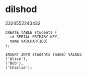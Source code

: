 # dilshod
2324552243432

    CREATE TABLE students (
      id SERIAL PRIMARY KEY,
      name VARCHAR(100)
    );
    
    INSERT INTO students (name) VALUES
    ('Alice'),
    ('Bob'),
    ('Charlie');
